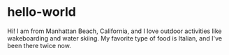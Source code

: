 # hello-world

Hi! I am from Manhattan Beach, California, and I love outdoor activities like wakeboarding and water skiing. My favorite type of food is Italian, and I've been there twice now.
